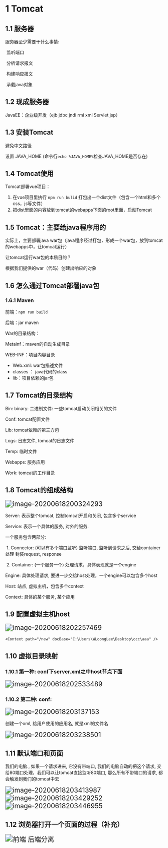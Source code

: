 # 1 Tomcat

## 1.1 服务器

服务器至少需要干什么事情:

​    监听端口

​    分析请求报文

​    构建响应报文

​    承载java对象

## 1.2 现成服务器

JavaEE：企业级开发（ejb jdbc jndi  rmi  xml  Servlet  jsp）



## 1.3  安装Tomcat

避免中文路径

设置 JAVA_HOME (命令行`echo %JAVA_HOME%`检查JAVA_HOME是否存在)

## 1.4 Tomcat使用

Tomcat部署vue项目：

1. 在vue项目里执行 `npm run bulid` 打包出一个dist文件（包含一个html和多个css，js等文件）
2. 把dist里面的内容放到tomcat的webapps下面的root里面，启动Tomcat

## 1.5 Tomcat：主要给java程序用的

实际上，主要部署java war包（java程序经过打包，形成一个war包，放到tomcat的webapps中，让tomcat运行）

让tomcat运行war包的本质目的？

根据我们提供的war（代码）创建出响应的对象

## 1.6 怎么通过Tomcat部署java包

### 1.6.1 Maven

前端：`npm run build`

后端：jar maven

War的目录结构：

Metainf：maven的自动生成目录

WEB-INF：项目内容目录

- Web.xml: war包描述文件
- classes ： java代码的class
- lib：项目依赖的jar包

## 1.7 Tomcat的目录结构

Bin: binary: 二进制文件:  一些tomcat启动关闭相关的文件

Conf: tomcat配置文件

Lib: tomcat依赖的第三方包

Logs: 日志文件, tomcat的日志文件

Temp:  临时文件

Webapps: 服务应用

Work: tomcat的工作目录

## 1.8 Tomcat的组成结构

<img src="C:\Users\飒飒\AppData\Roaming\Typora\typora-user-images\image-20200618200324293.png" alt="image-20200618200324293" style="zoom:150%;" />

Server: 表示整个tomcat, 控制tomcat开启和关闭, 包含多个service

Service: 表示一个具体的服务, 对外的服务. 

   一个服务包含两部分: 

​	1. Connector: (可以有多个端口监听) 监听端口, 监听到请求之后, 交给container处理 封装request, response

​    2. Container: (一个服务一个)  处理请求，具体表现就是一个engine

Engine: 具体处理请求, 要进一步交给host处理，一个engine可以包含多个host

Host: 站点, 虚拟主机，包含多个context

Context: 具体的某个服务, 某个应用

## 1.9 配置虚拟主机host

<img src="C:\Users\飒飒\AppData\Roaming\Typora\typora-user-images\image-20200618202257469.png" alt="image-20200618202257469" style="zoom:150%;" />

​				`<Context path="/new" docBase="C:\Users\WLoongLee\Desktop\ccc\aaa" />`

## 1.10 虚拟目录映射

### 1.10.1 第一种: conf下server.xml之中host节点下面

<img src="C:\Users\飒飒\AppData\Roaming\Typora\typora-user-images\image-20200618202533489.png" alt="image-20200618202533489" style="zoom:150%;" />

### 1.10.2 第二种: conf: 



<img src="C:\Users\飒飒\AppData\Roaming\Typora\typora-user-images\image-20200618203137153.png" alt="image-20200618203137153" style="zoom:150%;" />

创建一个xml,  给用户使用的应用名, 就是xml的文件名

<img src="C:\Users\飒飒\AppData\Roaming\Typora\typora-user-images\image-20200618203238501.png" alt="image-20200618203238501" style="zoom:150%;" />

## 1.11 默认端口和页面

我们的电脑., 如果一个请求进来, 它没有带端口, 我们的电脑自动的把这个请求, 交给80端口处理，我们可以让tomcat直接监听80端口, 那么所有不带端口的请求, 都会触发到我们的tomcat中去

<img src="C:\Users\飒飒\AppData\Roaming\Typora\typora-user-images\image-20200618203413987.png" alt="image-20200618203413987" style="zoom:150%;" />

<img src="C:\Users\飒飒\AppData\Roaming\Typora\typora-user-images\image-20200618203429252.png" alt="image-20200618203429252" style="zoom:150%;" />

<img src="C:\Users\飒飒\AppData\Roaming\Typora\typora-user-images\image-20200618203446955.png" alt="image-20200618203446955" style="zoom:150%;" />

## 1.12 浏览器打开一个页面的过程（补充）

<img src="F:\王道作业\作业\前端 后端分离.png" alt="前端 后端分离" style="zoom:150%;" />